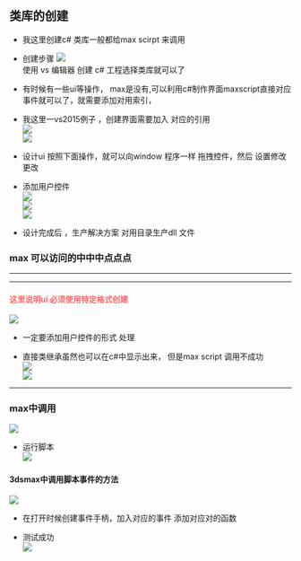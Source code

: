 ## 类库的创建 
+ 我这里创建c# 类库一般都给max scirpt 来调用   
+ 创建步骤 
![](im/v1.png)  
使用 vs 编辑器 创建 c# 工程选择类库就可以了   

+ 有时候有一些ui等操作， max是没有,可以利用c#制作界面maxscript直接对应事件就可以了，就需要添加对用索引，  
+ 我这里一vs2015例子 ，创建界面需要加入 对应的引用   
![](im/v2.png)  
![](im/v3.png)    

+ 设计ui  按照下面操作，就可以向window 程序一样 拖拽控件，然后 设置修改更改 
+ 添加用户控件      
![](im/v13.png)   
![](im/v4.png)   
![](im/v5.png)    

+ 设计完成后 ，生产解决方案  对用目录生产dll   文件 

### max 可以访问的中中中点点点   
****
****
#### <font color =#ff6666> 这里说明ui 必须使用特定格式创建</font>
![](im/v7.png)   
+ 一定要添加用户控件的形式 处理   

+ 直接类继承虽然也可以在c#中显示出来， 但是max script 调用不成功  
![](im/v8.png)   
![](im/v9.png)  
****

### max中调用  
![](im/v10.png)   

+ 运行脚本   
![](im/v11.png)   

#### 3dsmax中调用脚本事件的方法     
![](im/v12.png)   
  
+ 在打开时候创建事件手柄，加入对应的事件 添加对应对的函数   

+ 测试成功   
![](im/v14.png)   

